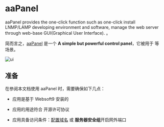 # aaPanel

aaPanel provides the one-click function such as one-click install LNMP/LAMP developing environment and software, manage the web server through web-base GUI(Graphical User Interface). 。  

简而言之，[aaPanel]() 是一个 **A simple but powerful control panel**，它被用于   等场景。   


![ui](https://libs.websoft9.com/Websoft9/DocsPicture/en/bt/bt-guien-websoft9.png)


## 准备

在参阅本文档使用 aaPanel 时，需要确保如下几点：

- 应用是基于 Websoft9 安装的

- 应用的用途符合 [](https://some_license_url) 开源许可协议

- 应用具备访问条件：[配置域名](./guide/appsetdomain) 或 **服务器安全组**开启网外端口